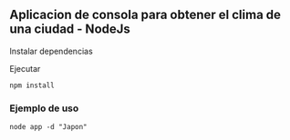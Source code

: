 ## Aplicacion de consola para obtener el clima de una ciudad - NodeJs

Instalar dependencias

Ejecutar

```
npm install

```

### Ejemplo de uso

```
node app -d "Japon"

```